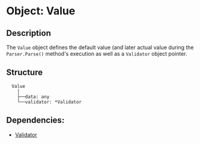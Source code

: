 Object: Value
=============

## Description

The `Value` object defines the default value (and later actual value during the
`Parser.Parse()` method's execution as well as a `Validator` object pointer.

## Structure

```text
  Value
    │
    ├──data: any
    └──validator: *Validator
```

## Dependencies:

* [Validator](./Validator.md)

